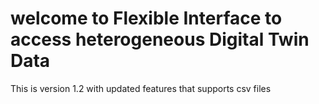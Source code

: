 # welcome to Flexible Interface to access heterogeneous Digital Twin Data

This is version 1.2 with updated features that supports csv files


